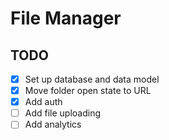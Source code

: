 # File Manager

## TODO

- [x] Set up database and data model
- [x] Move folder open state to URL
- [x] Add auth
- [ ] Add file uploading
- [ ] Add analytics

